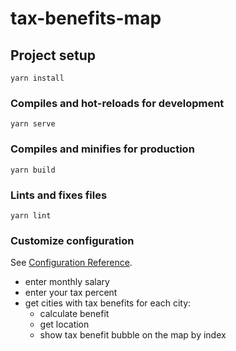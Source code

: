# tax-benefits-map

## Project setup
```
yarn install
```

### Compiles and hot-reloads for development
```
yarn serve
```

### Compiles and minifies for production
```
yarn build
```

### Lints and fixes files
```
yarn lint
```

### Customize configuration
See [Configuration Reference](https://cli.vuejs.org/config/).


- enter monthly salary
- enter your tax percent
- get cities with tax benefits
for each city:
    - calculate benefit
    - get location
    - show tax benefit bubble on the map by index